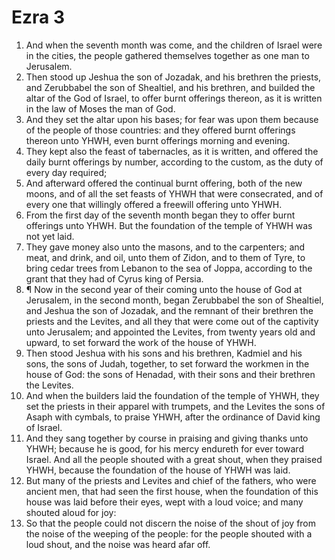 ﻿# Ezra 3
1. And when the seventh month was come, and the children of Israel were in the cities, the people gathered themselves together as one man to Jerusalem. 
2. Then stood up Jeshua the son of Jozadak, and his brethren the priests, and Zerubbabel the son of Shealtiel, and his brethren, and builded the altar of the God of Israel, to offer burnt offerings thereon, as it is written in the law of Moses the man of God. 
3. And they set the altar upon his bases; for fear was upon them because of the people of those countries: and they offered burnt offerings thereon unto YHWH, even burnt offerings morning and evening. 
4. They kept also the feast of tabernacles, as it is written, and offered the daily burnt offerings by number, according to the custom, as the duty of every day required; 
5. And afterward offered the continual burnt offering, both of the new moons, and of all the set feasts of YHWH that were consecrated, and of every one that willingly offered a freewill offering unto YHWH. 
6. From the first day of the seventh month began they to offer burnt offerings unto YHWH. But the foundation of the temple of YHWH was not yet laid. 
7. They gave money also unto the masons, and to the carpenters; and meat, and drink, and oil, unto them of Zidon, and to them of Tyre, to bring cedar trees from Lebanon to the sea of Joppa, according to the grant that they had of Cyrus king of Persia. 
8. ¶ Now in the second year of their coming unto the house of God at Jerusalem, in the second month, began Zerubbabel the son of Shealtiel, and Jeshua the son of Jozadak, and the remnant of their brethren the priests and the Levites, and all they that were come out of the captivity unto Jerusalem; and appointed the Levites, from twenty years old and upward, to set forward the work of the house of YHWH. 
9. Then stood Jeshua with his sons and his brethren, Kadmiel and his sons, the sons of Judah, together, to set forward the workmen in the house of God: the sons of Henadad, with their sons and their brethren the Levites. 
10. And when the builders laid the foundation of the temple of YHWH, they set the priests in their apparel with trumpets, and the Levites the sons of Asaph with cymbals, to praise YHWH, after the ordinance of David king of Israel. 
11. And they sang together by course in praising and giving thanks unto YHWH; because he is good, for his mercy endureth for ever toward Israel. And all the people shouted with a great shout, when they praised YHWH, because the foundation of the house of YHWH was laid. 
12. But many of the priests and Levites and chief of the fathers, who were ancient men, that had seen the first house, when the foundation of this house was laid before their eyes, wept with a loud voice; and many shouted aloud for joy: 
13. So that the people could not discern the noise of the shout of joy from the noise of the weeping of the people: for the people shouted with a loud shout, and the noise was heard afar off. 
